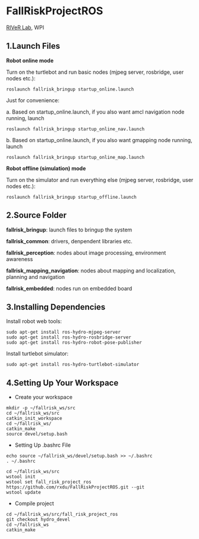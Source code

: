 FallRiskProjectROS
==================

[RIVeR Lab](http://robot.wpi.edu), WPI


1.Launch Files
------------------

**Robot online mode**

Turn on the turtlebot and run basic nodes (mjpeg server, rosbridge, user nodes etc.):

```
roslaunch fallrisk_bringup startup_online.launch 
```

Just for convenience:

a. Based on startup_online.launch, if you also want amcl navigation node running, launch 

```
roslaunch fallrisk_bringup startup_online_nav.launch 
```

b. Based on startup_online.launch, if you also want gmapping node running, launch 

```
roslaunch fallrisk_bringup startup_online_map.launch 
```

**Robot offline (simulation) mode**

Turn on the simulator and run everything else (mjpeg server, rosbridge, user nodes etc.):

```
roslaunch fallrisk_bringup startup_offline.launch 
```


2.Source Folder
-------------------

**fallrisk_bringup**: launch files to bringup the system 

**fallrisk_common**: drivers, denpendent libraries etc.

**fallrisk_perception**: nodes about image processing, environment awareness

**fallrisk_mapping_navigation**: nodes about mapping and localization, planning and navigation

**fallrisk_embedded**: nodes run on embedded board

3.Installing Dependencies
-------------------

Install robot web tools:

```
sudo apt-get install ros-hydro-mjpeg-server
sudo apt-get install ros-hydro-rosbridge-server
sudo apt-get install ros-hydro-robot-pose-publisher
```

Install turtlebot simulator:

```
sudo apt-get install ros-hydro-turtlebot-simulator
```

4.Setting Up Your Workspace
-------------------

* Create your workspace

```
mkdir -p ~/fallrisk_ws/src
cd ~/fallrisk_ws/src
catkin_init_workspace
cd ~/fallrisk_ws/
catkin_make
source devel/setup.bash
```

* Setting Up .bashrc File

```
echo source ~/fallrisk_ws/devel/setup.bash >> ~/.bashrc
. ~/.bashrc
```

```
cd ~/fallrisk_ws/src
wstool init
wstool set fall_risk_project_ros https://github.com/rxdu/FallRiskProjectROS.git --git
wstool update
```

* Compile project

```
cd ~/fallrisk_ws/src/fall_risk_project_ros
git checkout hydro_devel
cd ~/fallrisk_ws
catkin_make
```




